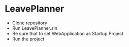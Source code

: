 # LeavePlanner
- Clone repository
- Run LeavePlanner.sln
- Be sure that to set WebApplication as Startup Project
- Run the project
